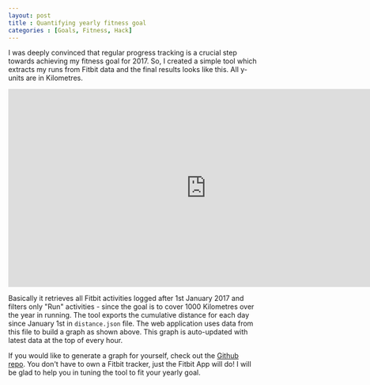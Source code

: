 ```yaml
---
layout: post
title : Quantifying yearly fitness goal
categories : [Goals, Fitness, Hack]
---
```

I was deeply convinced that regular progress tracking is a crucial step towards achieving my fitness goal for 2017. So, I created a  simple tool which extracts my runs from Fitbit data and the final results looks like this. All y-units are in Kilometres.

<center><iframe height='400px' width='800px' frameborder='0' allowtransparency='true' scrolling='no' src='http://fitgoal.pkp.io' ></iframe></center>

Basically it retrieves all Fitbit activities logged after 1st January 2017 and filters only "Run" activities - since the goal is to cover 1000 Kilometres over the year in running. The tool exports the cumulative distance for each day since January 1st in ```distance.json``` file. The web application uses data from this file to build a graph as shown above. This graph is auto-updated with latest data at the top of every hour. 

If you would like to generate a graph for yourself, check out the [Github repo][github-repo]. You don't have to own a Fitbit tracker, just the Fitbit App will do! I will be glad to help you in tuning the tool to fit your yearly goal.

 
[github-repo]: https://github.com/praveendath92/fitbit-yearly-distance
